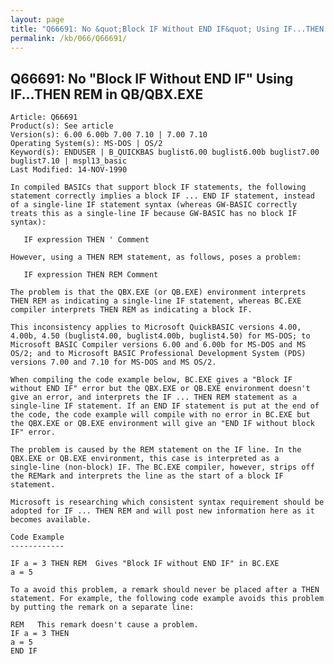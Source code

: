 ```yaml
---
layout: page
title: "Q66691: No &quot;Block IF Without END IF&quot; Using IF...THEN REM in QB/QBX.EXE"
permalink: /kb/066/Q66691/
---
```


## Q66691: No &quot;Block IF Without END IF&quot; Using IF...THEN REM in QB/QBX.EXE

	Article: Q66691
	Product(s): See article
	Version(s): 6.00 6.00b 7.00 7.10 | 7.00 7.10
	Operating System(s): MS-DOS | OS/2
	Keyword(s): ENDUSER | B_QUICKBAS buglist6.00 buglist6.00b buglist7.00 buglist7.10 | mspl13_basic
	Last Modified: 14-NOV-1990
	
	In compiled BASICs that support block IF statements, the following
	statement correctly implies a block IF ... END IF statement, instead
	of a single-line IF statement syntax (whereas GW-BASIC correctly
	treats this as a single-line IF because GW-BASIC has no block IF
	syntax):
	
	   IF expression THEN ' Comment
	
	However, using a THEN REM statement, as follows, poses a problem:
	
	   IF expression THEN REM Comment
	
	The problem is that the QBX.EXE (or QB.EXE) environment interprets
	THEN REM as indicating a single-line IF statement, whereas BC.EXE
	compiler interprets THEN REM as indicating a block IF.
	
	This inconsistency applies to Microsoft QuickBASIC versions 4.00,
	4.00b, 4.50 (buglist4.00, buglist4.00b, buglist4.50) for MS-DOS; to
	Microsoft BASIC Compiler versions 6.00 and 6.00b for MS-DOS and MS
	OS/2; and to Microsoft BASIC Professional Development System (PDS)
	versions 7.00 and 7.10 for MS-DOS and MS OS/2.
	
	When compiling the code example below, BC.EXE gives a "Block IF
	without END IF" error but the QBX.EXE or QB.EXE environment doesn't
	give an error, and interprets the IF ... THEN REM statement as a
	single-line IF statement. If an END IF statement is put at the end of
	the code, the code example will compile with no error in BC.EXE but
	the QBX.EXE or QB.EXE environment will give an "END IF without block
	IF" error.
	
	The problem is caused by the REM statement on the IF line. In the
	QBX.EXE or QB.EXE environment, this case is interpreted as a
	single-line (non-block) IF. The BC.EXE compiler, however, strips off
	the REMark and interprets the line as the start of a block IF
	statement.
	
	Microsoft is researching which consistent syntax requirement should be
	adopted for IF ... THEN REM and will post new information here as it
	becomes available.
	
	Code Example
	------------
	
	IF a = 3 THEN REM  Gives "Block IF without END IF" in BC.EXE
	a = 5
	
	To a avoid this problem, a remark should never be placed after a THEN
	statement. For example, the following code example avoids this problem
	by putting the remark on a separate line:
	
	REM   This remark doesn't cause a problem.
	IF a = 3 THEN
	a = 5
	END IF
